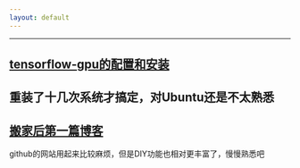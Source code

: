 ```yaml
---
layout: default
---
```


---
## [tensorflow-gpu的配置和安装](./blog_2.html)
重装了十几次系统才搞定，对Ubuntu还是不太熟悉
---
## [搬家后第一篇博客](./blog_1.html)
github的网站用起来比较麻烦，但是DIY功能也相对更丰富了，慢慢熟悉吧
